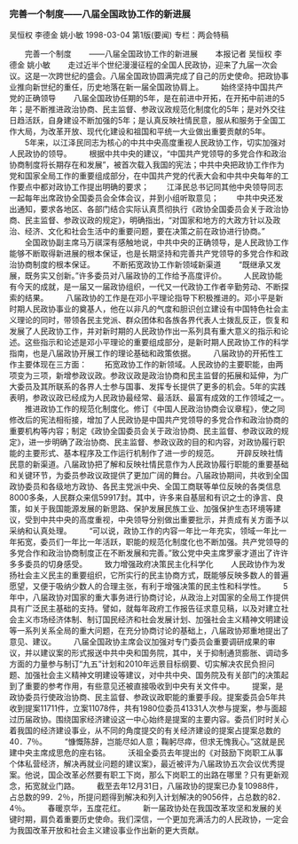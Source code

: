 ### 完善一个制度——八届全国政协工作的新进展
吴恒权  李德金  姚小敏
1998-03-04
第1版(要闻)
专栏：两会特稿

　　完善一个制度
　　——八届全国政协工作的新进展
　　本报记者  吴恒权  李德金  姚小敏
　　走过近半个世纪漫漫征程的全国人民政协，迎来了九届一次会议。这是一次跨世纪的盛会。八届全国政协圆满完成了自己的历史使命。把政协事业推向新世纪的重任，历史地落在新一届全国政协肩上。
　　始终坚持中国共产党的正确领导
　　八届全国政协任期的5年，是在前进中开拓，在开拓中前进的5年；是不断推进政治协商、民主监督、参政议政规范化制度化的5年；是对外交往日趋活跃，自身建设不断加强的5年；是认真反映社情民意，服从和服务于全国工作大局，为改革开放、现代化建设和祖国和平统一大业做出重要贡献的5年。
　　5年来，以江泽民同志为核心的中共中央高度重视人民政协工作，切实加强对人民政协的领导。
　　根据中共中央的建议，“中国共产党领导的多党合作和政治协商制度将长期存在和发展”，被首次载入我国的宪法；中共中央把政协工作作为党和国家全局工作的重要组成部分，在中国共产党的代表大会和中共中央每年的工作要点中都对政协工作提出明确的要求；
　　江泽民总书记同其他中央领导同志一起每年出席政协全国委员会全体会议，并到小组听取意见；
　　中共中央还发出通知，要求各地区、各部门结合实际认真贯彻执行《政协全国委员会关于政治协商、民主监督、参政议政的规定》，明确指出，“对国家和地方的大政方针以及政治、经济、文化和社会生活中的重要问题，要在决策之前在政协进行协商。”
　　全国政协副主席马万祺深有感触地说，中共中央的正确领导，是人民政协工作能够不断取得新进展的根本保证，也是长期坚持和完善共产党领导的多党合作和政治协商制度的根本保证。
　　不断拓宽政协工作新领域新渠道
　　“既继承又发展，既务实又创新。”许多委员对八届政协的工作给予高度评价。
　　人民政协能有今天的成就，是一届又一届政协组织，一代又一代政协工作者辛勤劳动、不断探索的结果。
　　八届政协的工作是在邓小平理论指导下积极推进的。邓小平是新时期人民政协事业的奠基人，他在以非凡的气度和胆识创立建设有中国特色社会主义理论的同时，带领各民主党派、群众团体和各族各界代表人士拨乱反正，恢复和发展了人民政协工作，并对新时期的人民政协作出一系列具有重大意义的指示和论述。这些指示和论述是邓小平理论的重要组成部分，是新时期人民政协工作的科学指南，也是八届政协开展工作的理论基础和政策依据。
　　八届政协的开拓性工作主要体现在三方面：
　　拓宽政协工作的新领域。人民政协的主要职能，由两项变为三项，新增参政议政。参政议政是政治协商和民主监督的拓展和延伸，为广大委员及其所联系的各界人士参与国事、发挥专长提供了更多的机会。5年的实践表明，参政议政已经成为人民政协最经常、最活跃、最富有成效的工作领域之一。
　　推进政协工作的规范化制度化。修订《中国人民政治协商会议章程》，使之同修改后的宪法相衔接，增加了人民政协是中国共产党领导的多党合作和政治协商的重要机构等内容；制定《政协全国委员会关于政治协商、民主监督、参政议政的规定》，进一步明确了政治协商、民主监督、参政议政的目的和内容，对政协履行职能的主要形式、基本程序及工作运行机制作了进一步的规范。
　　开辟反映社情民意的新渠道。八届政协把了解和反映社情民意作为人民政协履行职能的重要基础和关键环节，为委员参政议政提供了更加广阔的舞台。八届政协期间，共收到全国政协委员和各级地方政协、各民主党派中央、全国工商联等单位反映的各类信息8000多条，人民群众来信59917封。其中，许多来自基层和有识之士的诤言、良策，如关于我国能源发展的新思路、保护发展民族工业、加强保护生态环境等建议，受到中共中央的高度重视，中央领导分别做出重要批示，并责成有关方面予以采纳和认真处理。
　　“可以说，政协工作的内容一年比一年充实，领域一年比一年拓宽，委员们一年比一年活跃，职能的规范化制度化也不断加强。共产党领导的多党合作和政治协商制度正在不断发展和完善。”致公党中央主席罗豪才道出了许许多多委员的切身感受。
　　致力增强政府决策民主化科学化
　　人民政协作为发扬社会主义民主的重要组织，它所实行的民主协商方式，既能够反映多数人的普遍愿望，又便于吸纳少数人的合理主张，有利于增强决策的民主性和科学性。
　　5年中，八届政协对国家的重大事务进行协商讨论，从政治上对国家的全局工作提供具有广泛民主基础的支持。譬如，就每年政府工作报告征求意见稿，以及对建立社会主义市场经济体制、制订国民经济和社会发展计划、加强社会主义精神文明建设等一系列关系全局的重大问题，在充分协商讨论的基础上，八届政协郑重地提出了意见、建议。
　　八届全国政协主席会议加强对专门委员会重要调研成果的审议，并以建议案的形式报送中共中央和国务院，其中，关于抑制通货膨胀、调动多方面的力量参与制订“九五”计划和2010年远景目标纲要、切实解决农民负担问题、加强社会主义精神文明建设等建议，对中共中央、国务院及有关部门的决策起到了重要的参考作用，有些意见还被直接吸收到中央有关文件中。
　　提案，是政协委员行使政治协商、民主监督、参政议政职能的重要手段。提案委员会5年共收到提案11711件，立案11078件，共有1980位委员41331人次参与提案，参与面超过历届政协。围绕国家经济建设这一中心始终是提案的主要内容。委员们时时关心着我国的经济建设事业，从不同的角度提交的有关经济建设的提案占提案总数的40．7％。
　　“慷慨陈辞，岂能尽如人意；鞠躬尽瘁，但求无愧我心。”这就是民建中央主席成思危的座右铭。
　　沃祖全委员去年提出的《对鼓励下岗职工从事个体私营经济，解决再就业问题的建议案》，最近被评为八届政协五次会议优秀提案。他说，国企改革必然要有职工下岗，那么下岗职工的出路在哪里？只有更新观念，拓宽就业门路。
　　截至去年12月31日，八届政协的提案已办复10988件，占总数的99．2％，所提问题得到解决和列入计划解决的9056件，占总数的82．4％。
　　春暖京华，五度花红。
　　新一届政协处在我国改革攻坚和发展的关键时期，肩负着重要历史使命。我们深信，一个更加充满活力的人民政协，一定会为我国改革开放和社会主义建设事业作出新的更大贡献。
